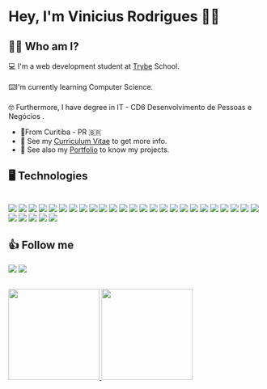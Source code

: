 # Hey, I'm Vinicius Rodrigues 🖖🏻  
  
## 👨‍💻 Who am I?  
  
💻 I'm a web development student at [Trybe](https://www.betrybe.com/) School. 
</br>  
⌨️I'm currently learning Computer Science. 
</br>  
🤓 Furthermore, I have degree in IT - CD6 Desenvolvimento de Pessoas e Negócios . 
</br>  
  
- 📍From Curitiba - PR 🇧🇷  
- 📄 See my <a href="https://drive.google.com/file/d/1OC4PrCmfxZd7baaYxizKzX8dInI-VVWM/view?usp=sharing" target="blank">Curriculum Vitae</a> to get more info.  
- 📓 See also my <a href="https://vrodriguera.github.io/PortifolioV2/#/" target="blank">Portfolio</a> to know my projects.  
  
  

## 🖥️ Technologies  
  
<div style="display: inline_block"><br>  
<img src="https://img.shields.io/badge/HTML5-E34F26?style=for-the-badge&logo=html5&logoColor=white">  
<img src="https://img.shields.io/badge/CSS3-1572B6?style=for-the-badge&logo=css3&logoColor=white">  
<img src="https://img.shields.io/badge/JavaScript-F7DF1E?style=for-the-badge&logo=javascript&logoColor=black" target="_blank">
<img src="https://img.shields.io/badge/Python-3776AB?style=for-the-badge&logo=python&logoColor=white">
<img src="https://img.shields.io/badge/Jest-C21325?style=for-the-badge&logo=jest&logoColor=white">  
<img src="https://img.shields.io/badge/React-20232A?style=for-the-badge&logo=react&logoColor=61DAFB">  
<img src="https://img.shields.io/badge/React_Router-CA4245?style=for-the-badge&logo=react-router&logoColor=white">
<img src="https://img.shields.io/badge/Vue.js-35495E?style=for-the-badge&logo=vuedotjs&logoColor=4FC08D">
<img src="https://img.shields.io/badge/Redux-593D88?style=for-the-badge&logo=redux&logoColor=white">  
<img src="https://img.shields.io/badge/MySQL-00000F?style=for-the-badge&logo=mysql&logoColor=white">  
<img src="https://img.shields.io/badge/MongoDB-4EA94B?style=for-the-badge&logo=mongodb&logoColor=white">
<img src="https://img.shields.io/badge/Linux-FCC624?style=for-the-badge&logo=linux&logoColor=black">
<img src="https://img.shields.io/badge/Heroku-430098?style=for-the-badge&logo=heroku&logoColor=white">
<img src="https://img.shields.io/badge/Node.js-339933?style=for-the-badge&logo=nodedotjs&logoColor=white">
<img src="https://img.shields.io/badge/Express.js-000000?style=for-the-badge&logo=express&logoColor=white">
<img src="https://img.shields.io/badge/npm-CB3837?style=for-the-badge&logo=npm&logoColor=white">
<img src="https://img.shields.io/badge/Postman-FF6C37?style=for-the-badge&logo=Postman&logoColor=white">
<img src="https://img.shields.io/badge/Insomnia-5849be?style=for-the-badge&logo=Insomnia&logoColor=white">
<img src="https://img.shields.io/badge/Cypress-17202C?style=for-the-badge&logo=cypress&logoColor=white">
<img src="https://img.shields.io/badge/Mocha-8D6748?style=for-the-badge&logo=Mocha&logoColor=white">
<img src="https://img.shields.io/badge/JWT-000000?style=for-the-badge&logo=JSON%20web%20tokens&logoColor=white">
<img src="https://img.shields.io/badge/json-5E5C5C?style=for-the-badge&logo=json&logoColor=white">
<img src="https://img.shields.io/badge/Bootstrap-563D7C?style=for-the-badge&logo=bootstrap&logoColor=white">
<img src="https://img.shields.io/badge/Trello-0052CC?style=for-the-badge&logo=trello&logoColor=white">
<img src="https://img.shields.io/badge/Figma-F24E1E?style=for-the-badge&logo=figma&logoColor=white">
<img src="https://img.shields.io/badge/eslint-3A33D1?style=for-the-badge&logo=eslint&logoColor=white">
<img src="https://img.shields.io/badge/stylelint-000?style=for-the-badge&logo=stylelint&logoColor=white">
<img src="https://img.shields.io/badge/Docker-2CA5E0?style=for-the-badge&logo=docker&logoColor=white">
<img src="https://img.shields.io/badge/Sequelize-52B0E7?style=for-the-badge&logo=Sequelize&logoColor=white">
<img src="https://img.shields.io/badge/Socket.io-010101?&style=for-the-badge&logo=Socket.io&logoColor=white">

## 👍 Follow me  
  
<div>  
<a href="https://www.instagram.com/vini_vr_/" target="_blank"><img src="https://img.shields.io/badge/-Instagram-%23E4405F?style=for-the-badge&logo=instagram&logoColor=white" target="_blank"></a>  
<a href="https://www.linkedin.com/in/oviniciusrodrigues/" target="_blank"><img src="https://img.shields.io/badge/-LinkedIn-%230077B5?style=for-the-badge&logo=linkedin&logoColor=white" target="_blank"></a>  
</div>  
  
  
##  
<div>  
<a href="https://github.com/VRodriguera">  
<img height="180em" src="https://github-readme-stats.vercel.app/api?username=VRodriguera&show_icons=true&theme=tokyonight&include_all_commits=true&count_private=true"/>  
<img height="180em" src="https://github-readme-stats.vercel.app/api/top-langs/?username=VRodriguera&layout=compact&langs_count=16&theme=tokyonight"/>  
</div>
